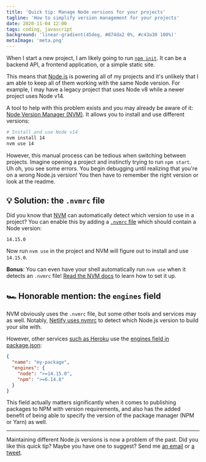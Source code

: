 ```yaml
---
title: 'Quick tip: Manage Node versions for your projects'
tagline: 'How to simplify version management for your projects'
date: 2020-11-04 12:00
tags: coding, javascript
background: 'linear-gradient(45deg, #874da2 0%, #c43a30 100%)'
metaImage: 'meta.png'
---
```


When I start a new project, I am likely going to run [`npm init`](https://docs.npmjs.com/cli/init/). It can be a backend API, a frontend application, or a simple static site.

This means that [Node.js](https://nodejs.org/) is powering all of my projects and it's unlikely that I am able to keep all of them working with the same Node version. For example, I may have a legacy project that uses Node v8 while a newer project uses Node v14.

A tool to help with this problem exists and you may already be aware of it: [Node Version Manager (NVM)](https://github.com/nvm-sh/nvm). It allows you to install and use different versions:

```sh
# Install and use Node v14
nvm install 14
nvm use 14
```

However, this manual process can be tedious when switching between projects. Imagine opening a project and instinctly trying to run `npm start`. Uh oh, you see some errors. You begin debugging until realizing that you're on a wrong Node.js version! You then have to remember the right version or look at the readme.

## 💡 Solution: the `.nvmrc` file

Did you know that [NVM](https://github.com/nvm-sh/nvm) can automatically detect which version to use in a project? You can enable this by adding a [`.nvmrc` file](https://github.com/nvm-sh/nvm#nvmrc) which should contain a Node version:

```
14.15.0
```

Now run `nvm use` in the project and NVM will figure out to install and use `14.15.0`.

<Alert>

**Bonus**: You can even have your shell automatically run `nvm use` when it detects an `.nvmrc` file! [Read the NVM docs](https://github.com/nvm-sh/nvm#deeper-shell-integration) to learn how to set it up.

</Alert>

## 🏎 Honorable mention: the `engines` field

NVM obviously uses the `.nvmrc` file, but some other tools and services may as well. Notably, [Netlify uses nvmrc](https://docs.netlify.com/configure-builds/manage-dependencies/#node-js-and-javascript) to detect which Node.js version to build your site with.

However, other services [such as Heroku](https://devcenter.heroku.com/articles/nodejs-support#specifying-a-node-js-version) use the [engines field in package.json](https://docs.npmjs.com/cli/v6/configuring-npm/package-json#engines):

```json
{
  "name": "my-package",
  "engines": {
    "node": ">=14.15.0",
    "npm": ">=6.14.8"
  }
}
```

This field actually matters significantly when it comes to publishing packages to NPM with version requirements, and also has the added benefit of being able to specify the version of the package manager (NPM or Yarn) as well.

---

Maintaining different Node.js versions is now a problem of the past. Did you like this quick tip? Maybe you have one to suggest? Send me [an email](/contact) or [a tweet](https://twitter.com/sunnysinghio).
